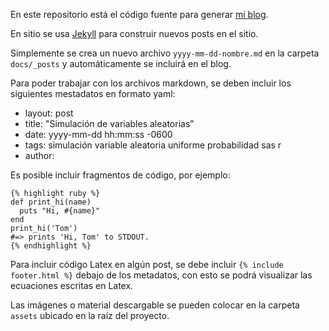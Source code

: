 
En este repositorio está el código fuente para generar [mi blog](https://fcoavc.github.io/).

En sitio se usa [Jekyll](https://jekyllrb.com/) para construir nuevos posts en el sitio.

Simplemente se crea un nuevo archivo `yyyy-mm-dd-nombre.md` en la carpeta `docs/_posts` y automáticamente se incluirá en el blog.

Para poder trabajar con los archivos markdown, se deben incluir los siguientes mestadatos en formato yaml:

- layout: post
- title:  "Simulación de variables aleatorias"
- date:   yyyy-mm-dd hh:mm:ss -0600
- tags: simulación variable aleatoria uniforme probabilidad sas r  
- author: 

Es posible incluir fragmentos de código, por ejemplo:

````
{% highlight ruby %}
def print_hi(name)
  puts "Hi, #{name}"
end
print_hi('Tom')
#=> prints 'Hi, Tom' to STDOUT.
{% endhighlight %}
````

Para incluir código Latex en algún post, se debe incluir `{% include footer.html %}` debajo de los metadatos, con esto se podrá visualizar las ecuaciones escritas en Latex.

Las imágenes o material descargable se pueden colocar en la carpeta `assets` ubicado en la raíz del proyecto.
